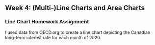 ## Week 4: (Multi-)Line Charts and Area Charts

### Line Chart Homework Assignment
I used data from OECD.org to create a line chart depicting the Canadian long-term interest rate for each month of 2020.  
